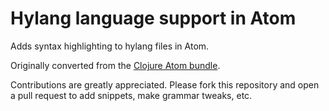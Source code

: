 # Hylang language support in Atom

Adds syntax highlighting to hylang files in Atom.

Originally converted from the [Clojure Atom bundle](https://github.com/atom/language-clojure).

Contributions are greatly appreciated. Please fork this repository and open a pull request to add snippets, make grammar tweaks, etc.

